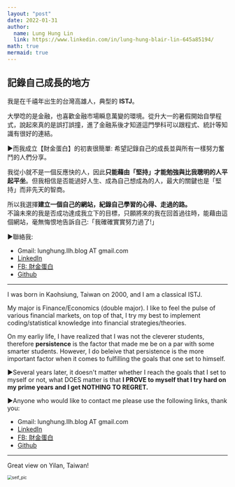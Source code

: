 ```yaml
---
layout: "post"
date: 2022-01-31
author:
  name: Lung Hung Lin
  link: https://www.linkedin.com/in/lung-hung-blair-lin-645a85194/
math: true
mermaid: true
---
```


## 記錄自己成長的地方

我是在千禧年出生的台灣高雄人，典型的 **ISTJ**。 

大學唸的是金融，也喜歡金融市場瞬息萬變的環境。從升大一的暑假開始自學程式，說起來真的是誤打誤撞，進了金融系後才知道這門學科可以跟程式、統計等知識有很好的連結。

▶️而我成立【財金蛋白】的初衷很簡單: 希望記錄自己的成長並與所有一樣努力奮鬥的人們分享。  

我從小就不是一個反應快的人，因此**只能藉由「堅持」才能勉強與比我聰明的人平起平坐**。但我相信是否能過好人生、成為自己想成為的人，最大的關鍵也是「堅持」而非先天的智商。  

所以我選擇**建立一個自己的網站，紀錄自己學習的心得、走過的路。**  
不論未來的我是否成功達成我立下的目標，只願將來的我在回首過往時，能藉由這個網站，毫無悔恨地告訴自己:「我確確實實努力過了!」  

▶️聯絡我:

- Gmail: lunghung.llh.blog AT gmail.com
- [LinkedIn](https://www.linkedin.com/in/lung-hung-blair-lin-645a85194/)
- [FB: 財金蛋白](https://lnkd.in/gubi5MY6)
- [Github](https://github.com/LLH07)

---

I was born in Kaohsiung, Taiwan on 2000, and I am a classical ISTJ.

My major is Finance/Economics (double major). I like to feel the pulse of various financial markets, on top of that, I try my best to implement coding/statistical knowledge into financial strategies/theories.

On my earliy life, I have realized that I was not the cleverer students, therefore **persistence** is the factor that made me be on a par with some smarter students. However, I do beleive that persistence is the more important factor when it comes to fulfilling the goals that one set to himself. 

▶️Several years later, it doesn't matter whether I reach the goals that I set to myself or not, what DOES matter is that **I PROVE to myself that I try hard on my prime years and I get NOTHING TO REGRET.**

▶️Anyone who would like to contact me please use the following links, thank you:

- Gmail: lunghung.llh.blog AT gmail.com
- [LinkedIn](https://www.linkedin.com/in/lung-hung-blair-lin-645a85194/)
- [FB: 財金蛋白](https://lnkd.in/gubi5MY6)
- [Github](https://github.com/LLH07)

---

Great view on Yilan, Taiwan!

<img src="https://lh3.googleusercontent.com/pw/AM-JKLUL_5LlbuHVIul_k0lwb6Mts1rQDIzgqHXP9FZ78KQoG5GgXPCLFa-C0kyY4-n1lZCJ_23PkJqm8qBBBDeVv-b3a9ikblG1gOUL33q-9O9YZcHgaqIJ1N9LhL3Fp1-9tBRhPuST0dUQWB97m1BQq6cj=w670-h893-no?authuser=0" alt="self_pic" style="zoom:67%;" />